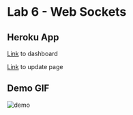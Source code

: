 # Lab 6 - Web Sockets

## Heroku App

[Link](https://lab-6-web-sockets.herokuapp.com/) to dashboard

[Link](https://lab-6-web-sockets.herokuapp.com/updatestats) to update page

## Demo GIF

![demo](https://user-images.githubusercontent.com/76737040/114073898-19369c80-98a4-11eb-8217-1142f1099f39.gif)
